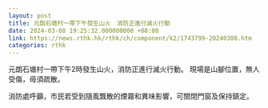 ```yaml
---
layout: post
title: 元朗石塘村一帶下午發生山火　消防正進行滅火行動
date: 2024-03-08 19:25:32.000000000 +08:00
link: https://news.rthk.hk/rthk/ch/component/k2/1743799-20240308.htm
categories: rthk
---
```


元朗石塘村一帶下午2時發生山火，消防正進行滅火行動。 現場是山腳位置，無人受傷，毋須疏散。

消防處呼籲，市民若受到隨風飄散的煙霧和異味影響，可關閉門窗及保持鎮定。
